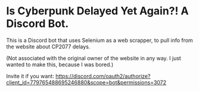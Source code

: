 # Is Cyberpunk Delayed Yet Again?! A Discord Bot.

This is a Discord bot that uses Selenium as a web scrapper, to pull info from the website about CP2077 delays.

(Not associated with the original owner of the website in any way. I just wanted to make this, because I was bored.)

Invite it if you want: https://discord.com/oauth2/authorize?client_id=779765488695246880&scope=bot&permissions=3072